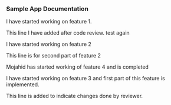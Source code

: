 ### Sample App Documentation

I have started working on feature 1.

This line I have added after code review. test again

I have started working on feature 2

This line is for second part of feature 2

Mojahid has started working of feature 4 and is completed

I have started working on feature 3 and first part of this feature is implemented.

This line is added to indicate changes done by reviewer.